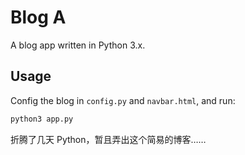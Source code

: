 # Blog A

A blog app written in Python 3.x.

## Usage

Config the blog in `config.py` and `navbar.html`, and run:

```py
python3 app.py
```

折腾了几天 Python，暂且弄出这个简易的博客……
